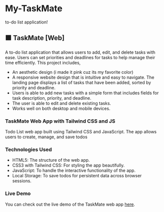 # My-TaskMate
to-do list application!
## 🟩 TaskMate [Web]
A to-do list application that allows users to add, edit, and delete tasks with ease. Users can set priorities and deadlines for tasks to help manage their time efficiently. 
This project includes, 
-	An aesthetic design (i made it pink cuz its my favorite color)
-	A responsive website design that is intuitive and easy to navigate. The landing page displays a list of tasks that have been added, sorted by priority and deadline. 
-	Users is able to add new tasks with a simple form that includes fields for task description, priority, and deadline. 
-	The user is able to edit and delete existing tasks.
-	Works well on both desktop and mobile devices.
### TaskMate Web App with Tailwind CSS and JS
Todo List web app built using Tailwind CSS and JavaScript. The app allows users to create, manage, and save todos
### Technologies Used
- HTML5: The structure of the web app.
- CSS3 with Tailwind CSS: For styling the app beautifully.
- JavaScript: To handle the interactive functionality of the app.
- Local Storage: To save todos for persistent data across browser sessions.
### Live Demo
You can check out the live demo of the TaskMate web app [here](https://pixelpurfect.github.io/My-TaskMate/).